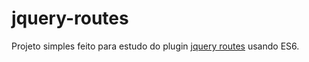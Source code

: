 # jquery-routes
Projeto simples feito para estudo do plugin [jquery routes](https://github.com/thorsteinsson/jquery-routes)
usando ES6.
